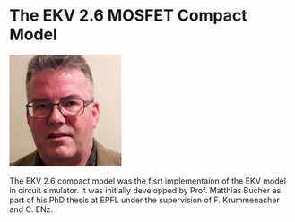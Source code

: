 # The EKV 2.6 MOSFET Compact Model

![Prof. Matthias Bucher](/img/matthias.jpg)

The EKV 2.6 compact model was the fisrt implementaion of the EKV model in circuit simulator. It was initially developped by Prof. Matthias Bucher as part of his PhD thesis at EPFL under the supervision of F. Krummenacher and C. ENz.
